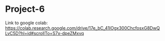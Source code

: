 # Project-6

Link to google colab: https://colab.research.google.com/drive/17e_bC_41IOgx300ChcfosxG8DwQLvC5D?hl=id#scrollTo=S7x-dpeZMxvq
